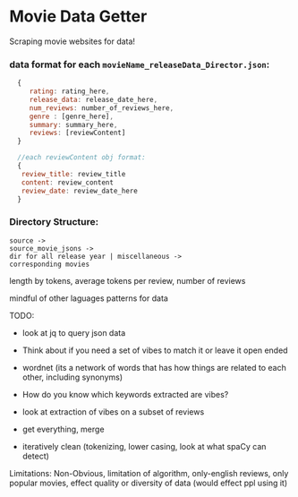 # Movie Data Getter

Scraping movie websites for data!

### data format for each `movieName_releaseData_Director.json`:
 ```js
   {
      rating: rating_here,
      release_data: release_date_here,
      num_reviews: number_of_reviews_here,
      genre : [genre_here],
      summary: summary_here,
      reviews: [reviewContent] 
   }

   //each reviewContent obj format:
   {
    review_title: review_title
    content: review_content
    review_date: review_date_here
   }
 ```

### Directory Structure:
    source -> 
    source_movie_jsons -> 
    dir for all release year | miscellaneous -> 
    corresponding movies
length by tokens, average tokens per review, number of reviews

mindful of other laguages
patterns for data

TODO:
- look at jq to query json data
- Think about if you need a set of vibes to match it or leave it open ended
- wordnet (its a network of words that has how things are related to each other, including synonyms)
- How do you know which keywords extracted are vibes?


- look at extraction of vibes on a subset of reviews 
- get everything, merge 
- iteratively clean (tokenizing, lower casing, look at what spaCy can detect)

Limitations: Non-Obvious, limitation of algorithm, only-english reviews, only popular movies, effect quality or diversity of data (would effect ppl using it)  